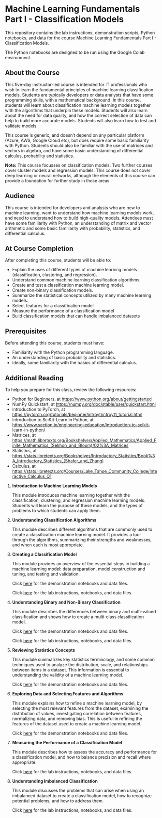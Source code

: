 # Machine Learning Fundamentals Part I - Classification Models

This repository contains the lab instructions, demonstration scripts, Python notebooks, and data for the course Machine Learning Fundamentals Part I - Classification Models.

The Python notebooks are designed to be run using the Google Colab environment.

## About the Course

This five-day instructor-led course is intended for IT professionals who wish to learn the fundamental principles of machine learning classification models. Students are typically developers or data analysts that have some programming skills, with a mathematical background. In this course, students will learn about classification machine learning models together with the algorithms that underpin these models.  Students will also learn about the need for data quality, and how the correct selection of data can help to build more accurate models. Students will also learn how to test and validate models.

This course is generic, and doesn’t depend on any particular platform (Azure, AWS, Google Cloud etc), but does require some basic familiarity with Python. Students should also be familiar with the use of matrices and vectors in algebra, and have some basic understanding of differential calculus, probability and statistics.

**Note:** This course focusses on classification models. Two further courses cover cluster models and regression models. This course does not cover deep learning or neural networks, although the elements of this course can provide a foundation for further study in those areas.


## Audience

This course is intended for developers and analysts who are new to machine learning, want to understand how machine learning models work, and need to understand how to build high-quality models. Attendees must have some familiarity with Python, an understanding of matrix and vector arithmetic and some basic familiarity with probability, statistics, and differential calculus. 

## At Course Completion

After completing this course, students will be able to:

- Explain the uses of different types of machine learning models (classification, clustering, and regression).
- Understand common machine learning classification algorithms.
- Create and test a classification machine learning model.
- Create non-binary classification models.
- Summarize the statistical concepts utilized by many machine learning models.
- Select features for a classification model
- Measure the performance of a classification model
- Build classification models that can handle imbalanced datasets

## Prerequisites

Before attending this course, students must have:

- Familiarity with the Python programming language.
- An understanding of basic probability and statistics.
- Ideally, some familiarity with the basics of differential calculus.

## Additional Reading

To help you prepare for this class, review the following resources:

- Python for Beginners, at https://www.python.org/about/gettingstarted
- NumPy Quickstart, at https://numpy.org/doc/stable/user/quickstart.html
- Introduction to PyTorch, at https://pytorch.org/tutorials/beginner/introyt/introyt1_tutorial.html
- Introduction to SciKit-Learn in Python, at https://www.section.io/engineering-education/introduction-to-scikit-learn-in-python/
- Matrices, at https://math.libretexts.org/Bookshelves/Applied_Mathematics/Applied_Finite_Mathematics_(Sekhon_and_Bloom)/02%3A_Matrices
- Statistics, at https://stats.libretexts.org/Bookshelves/Introductory_Statistics/Book%3A_Introductory_Statistics_(Shafer_and_Zhang)
- Calculus, at https://stats.libretexts.org/Courses/Lake_Tahoe_Community_College/Interactive_Calculus_Q1

1. **Introduction to Machine Learning Models**

    This module introduces machine learning together with the classification, clustering, and regression machine learning models. Students will learn the purpose of these models, and the types of problems to which students can apply them.

1. **Understanding Classification Algorithms**

    This module describes different algorithms that are commonly used to create a classification machine learning model. It provides a tour through the algorithms, summarizing their strengths and weaknesses, and when each is most appropriate.

1. **Creating a Classification Model**

    This module provides an overview of the essential steps in building a machine learning model: data preparation, model construction and tuning, and testing and validation.

    Click [here](https://github.com/cm-int/classification_models/tree/main/module_3/Democode) for the demonstration notebooks and data files.

    Click [here](https://github.com/cm-int/classification_models/tree/main/module_3/Labs) for the lab instructions, notebooks, and data files.

1. **Understanding Binary and Non-Binary Classification**

    This module describes the differences between binary and multi-valued classification and shows how to create a multi-class classification model.

    Click [here](https://github.com/cm-int/classification_models/tree/main/module_4/Democode) for the demonstration notebooks and data files.

    Click [here](https://github.com/cm-int/classification_models/tree/main/module_4/Labs) for the lab instructions, notebooks, and data files.

1. **Reviewing Statistics Concepts**

    This module summarizes key statistics terminology, and some common techniques used to analyze the distribution, scale, and relationships between items in a dataset. This information is essential to understanding the validity of a machine learning model.
    
    Click [here](https://github.com/cm-int/classification_models/tree/main/module_5/Democode) for the demonstration notebooks and data files.

1. **Exploring Data and Selecting Features and Algorithms**

    This module explains how to refine a machine learning model, by selecting the most relevant features from the dataset, examining the distribution of values, investigating correlation between features, normalizing data, and removing bias. This is useful in refining the features of the dataset used to create a machine learning model.
    
    Click [here](https://github.com/cm-int/classification_models/tree/main/module_6/Democode) for the demonstration notebooks and data files.

1. **Measuring the Performance of a Classification Model**

    This module describes how to assess the accuracy and performance for a classification model, and how to balance precision and recall where appropriate.
    
    Click [here](https://github.com/cm-int/classification_models/tree/main/module_7/Labs) for the lab instructions, notebooks, and data files.

1. **Understanding Imbalanced Classification**

    This module discusses the problems that can arise when using an imbalanced dataset to create a classification model, how to recognize potential problems, and how to address them.

    Click [here](https://github.com/cm-int/classification_models/tree/main/module_8/Labs) for the lab instructions, notebooks, and data files.
